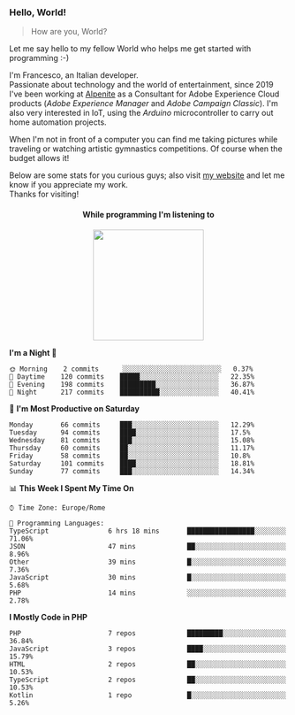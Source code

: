 ### Hello, World!

> How are you, World?

Let me say hello to my fellow World who helps me get started with programming :-)

I'm Francesco, an Italian developer.  
Passionate about technology and the world of entertainment, since 2019 I've been working at [Alpenite](https://www.alpenite.com) as a Consultant for Adobe Experience Cloud products (*Adobe Experience Manager* and *Adobe Campaign Classic*). I'm also very interested in IoT, using the *Arduino* microcontroller to carry out home automation projects.

When I'm not in front of a computer you can find me taking pictures while traveling or watching artistic gymnastics competitions. Of course when the budget allows it!

Below are some stats for you curious guys; also visit [my website](https://www.francescorega.eu) and let me know if you appreciate my work.  
Thanks for visiting!

<div align="center">
  <h4>While programming I'm listening to</h4>
  <a href="https://apps.francescorega.eu/now-playing/11147232609" target="_blank"><img src="https://apps.francescorega.eu/now-playing/11147232609" width="200"></a>
</div>

<!--START_SECTION:waka-->
**I'm a Night 🦉** 

```text
🌞 Morning    2 commits      ░░░░░░░░░░░░░░░░░░░░░░░░░   0.37% 
🌆 Daytime    120 commits    █████░░░░░░░░░░░░░░░░░░░░   22.35% 
🌃 Evening    198 commits    █████████░░░░░░░░░░░░░░░░   36.87% 
🌙 Night      217 commits    ██████████░░░░░░░░░░░░░░░   40.41%

```
📅 **I'm Most Productive on Saturday** 

```text
Monday       66 commits     ███░░░░░░░░░░░░░░░░░░░░░░   12.29% 
Tuesday      94 commits     ████░░░░░░░░░░░░░░░░░░░░░   17.5% 
Wednesday    81 commits     ███░░░░░░░░░░░░░░░░░░░░░░   15.08% 
Thursday     60 commits     ██░░░░░░░░░░░░░░░░░░░░░░░   11.17% 
Friday       58 commits     ██░░░░░░░░░░░░░░░░░░░░░░░   10.8% 
Saturday     101 commits    ████░░░░░░░░░░░░░░░░░░░░░   18.81% 
Sunday       77 commits     ███░░░░░░░░░░░░░░░░░░░░░░   14.34%

```


📊 **This Week I Spent My Time On** 

```text
⌚︎ Time Zone: Europe/Rome

💬 Programming Languages: 
TypeScript               6 hrs 18 mins       █████████████████░░░░░░░░   71.06% 
JSON                     47 mins             ██░░░░░░░░░░░░░░░░░░░░░░░   8.96% 
Other                    39 mins             █░░░░░░░░░░░░░░░░░░░░░░░░   7.36% 
JavaScript               30 mins             █░░░░░░░░░░░░░░░░░░░░░░░░   5.68% 
PHP                      14 mins             ░░░░░░░░░░░░░░░░░░░░░░░░░   2.78%

```

**I Mostly Code in PHP** 

```text
PHP                      7 repos             █████████░░░░░░░░░░░░░░░░   36.84% 
JavaScript               3 repos             ████░░░░░░░░░░░░░░░░░░░░░   15.79% 
HTML                     2 repos             ██░░░░░░░░░░░░░░░░░░░░░░░   10.53% 
TypeScript               2 repos             ██░░░░░░░░░░░░░░░░░░░░░░░   10.53% 
Kotlin                   1 repo              █░░░░░░░░░░░░░░░░░░░░░░░░   5.26%

```



<!--END_SECTION:waka-->
